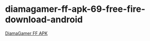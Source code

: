 ﻿# diamagamer-ff-apk-69-free-fire-download-android
[DiamaGamer FF APK](https://diamagamer-ff.apkmodjoy.org/)
